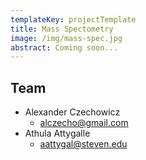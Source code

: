 ```yaml
---
templateKey: projectTemplate
title: Mass Spectometry
image: /img/mass-spec.jpg
abstract: Coming soon...
---
```

## Team

* Alexander Czechowicz
  * alczecho@gmail.com
* Athula Attygalle
  * aattygal@steven.edu

